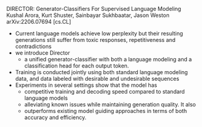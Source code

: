 DIRECTOR: Generator-Classifiers For Supervised Language Modeling
Kushal Arora, Kurt Shuster, Sainbayar Sukhbaatar, Jason Weston
arXiv:2206.07694 [cs.CL]

* Current language models achieve low perplexity but their resulting
  generations still suffer from
  toxic responses, repetitiveness and contradictions
* we introduce Director
  * a unified generator-classifier with
    both a language modeling and a classification head for each output token.
* Training is conducted jointly using both
  standard language modeling data, and
  data labeled with desirable and undesirable sequences
* Experiments in several settings show that the model has
  * competitive training and decoding speed compared to standard language models
  * alleviating known issues while maintaining generation quality. It also
  * outperforms existing model guiding approaches
    in terms of both accuracy and efficiency. 
